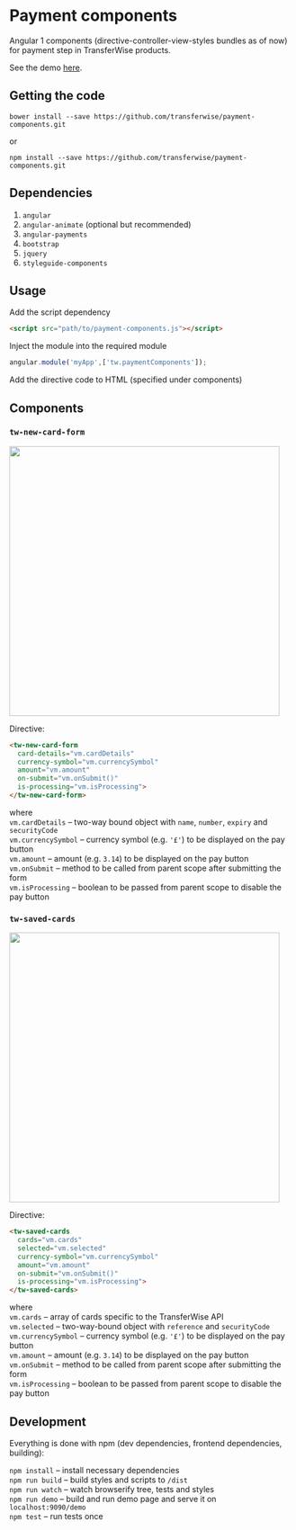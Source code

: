 # Payment components
Angular 1 components (directive-controller-view-styles bundles as of now) for payment step in TransferWise products.

See the demo [here](https://rawgit.com/transferwise/payment-components/master/demo/index.html).

## Getting the code

    bower install --save https://github.com/transferwise/payment-components.git
or

    npm install --save https://github.com/transferwise/payment-components.git

## Dependencies

1. `angular`
2. `angular-animate` (optional but recommended)
3. `angular-payments`
4. `bootstrap`
5. `jquery`
6. `styleguide-components`

## Usage

Add the script dependency
```html
<script src="path/to/payment-components.js"></script>
```

Inject the module into the required module
```js
angular.module('myApp',['tw.paymentComponents']);
```

Add the directive code to HTML (specified under components)

## Components

### `tw-new-card-form`

<a href="http://i.imgur.com/6wJldbl.png"><img src="http://i.imgur.com/6wJldbl.png" width="480px"></a>

Directive:  
```html
<tw-new-card-form
  card-details="vm.cardDetails"
  currency-symbol="vm.currencySymbol"
  amount="vm.amount"
  on-submit="vm.onSubmit()"
  is-processing="vm.isProcessing">
</tw-new-card-form>
```
where  
`vm.cardDetails` – two-way bound object with `name`, `number`, `expiry` and `securityCode`  
`vm.currencySymbol` – currency symbol (e.g. `'£'`) to be displayed on the pay button  
`vm.amount` – amount (e.g. `3.14`) to be displayed on the pay button  
`vm.onSubmit` – method to be called from parent scope after submitting the form  
`vm.isProcessing` – boolean to be passed from parent scope to disable the pay button

### `tw-saved-cards`

<a href="http://i.imgur.com/5gz1vPq.png"><img src="http://i.imgur.com/5gz1vPq.png" width="480px"></a>

Directive:  
```html
<tw-saved-cards
  cards="vm.cards"
  selected="vm.selected"
  currency-symbol="vm.currencySymbol"
  amount="vm.amount"
  on-submit="vm.onSubmit()"
  is-processing="vm.isProcessing">
</tw-saved-cards>
```
where  
`vm.cards` – array of cards specific to the TransferWise API  
`vm.selected` – two-way-bound object with `reference` and `securityCode`  
`vm.currencySymbol` – currency symbol (e.g. `'£'`) to be displayed on the pay button  
`vm.amount` – amount (e.g. `3.14`) to be displayed on the pay button  
`vm.onSubmit` – method to be called from parent scope after submitting the form  
`vm.isProcessing` – boolean to be passed from parent scope to disable the pay button  

## Development

Everything is done with npm (dev dependencies, frontend dependencies, building):

`npm install` – install necessary dependencies  
`npm run build` – build styles and scripts to `/dist`  
`npm run watch` – watch browserify tree, tests and styles  
`npm run demo` – build and run demo page and serve it on `localhost:9090/demo`  
`npm test` – run tests once
